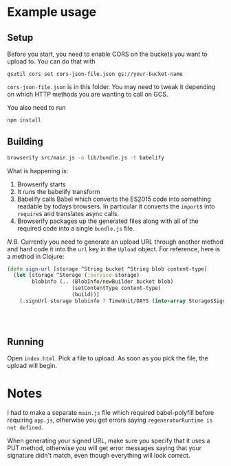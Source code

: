 # Example usage

## Setup

Before you start, you need to enable CORS on the buckets you want to upload to. You can do that with

```
gsutil cors set cors-json-file.json gs://your-bucket-name
```

`cors-json-file.json` is in this folder. You may need to tweak it depending on which HTTP methods you are wanting to call on GCS.

You also need to run

```sh
npm install
```

## Building

```sh
browserify src/main.js -o lib/bundle.js -t babelify
```

What is happening is:

1. Browserify starts
2. It runs the babelify transform
3. Babelify calls Babel which converts the ES2015 code into something readable by todays browsers. In particular it converts the `import`s into `require`s and translates async calls.
4. Browserify packages up the generated files along with all of the required code into a single `bundle.js` file.

*N.B.* Currently you need to generate an upload URL through another method and hard code it into the `url` key in the `Upload` object. For reference, here is a method in Clojure:

```clj
(defn sign-url [storage ^String bucket ^String blob content-type]
  (let [storage ^Storage (:service storage)
        blobinfo (.. (BlobInfo/newBuilder bucket blob)
                     (setContentType content-type)
                     (build))]
    (.signUrl storage blobinfo 7 TimeUnit/DAYS (into-array Storage$SignUrlOption [(Storage$SignUrlOption/signWith
                                                                                    (ServiceAccountCredentials/fromStream (io/input-stream "private/repository-import-service.json")))
                                                                                  (Storage$SignUrlOption/withContentType)
                                                                                  (Storage$SignUrlOption/httpMethod HttpMethod/PUT)]))))
```

## Running

Open `index.html`. Pick a file to upload. As soon as you pick the file, the upload will begin.

# Notes

I had to make a separate `main.js` file which required babel-polyfill before requiring `app.js`, otherwise you get errors saying `regeneratorRuntime is not defined`.

When generating your signed URL, make sure you specify that it uses a PUT method, otherwise you will get error messages saying that your signature didn't match, even though everything will look correct.
